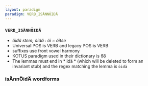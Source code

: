 ```yaml
---
layout: paradigm
paradigm: VERB_ISÄNNÖIDÄ
---
```

### ` VERB_ISÄNNÖIDÄ `

* _öidä stem, öidä : öi ~ öitse_
* Universal POS is VERB and legacy POS is VERB
* suffixes use front vowel harmony
* KOTUS paradigm used in their dictionary is 68
* The lemmas must end in * idä * (which will be deleted to form an invariant stub) and the regex matching the lemma is ` öidä `

### isÄnnÖidÄ wordforms


